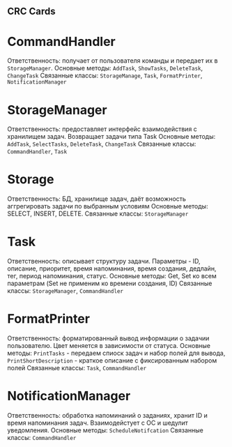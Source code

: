 ## CRC Cards

# CommandHandler

Ответственность: получает от пользователя команды и передает их в `StorageManager`.
Основные методы: `AddTask`, `ShowTasks`, `DeleteTask`, `ChangeTask`
Связанные классы: `StorageManage`, `Task`, `FormatPrinter`, `NotificationManager`

# StorageManager

Ответственность: предоставляет интерфейс взаимодействия с хранилищем задач. Возвращает задачи типа Task
Основные методы: `AddTask`, `SelectTasks`, `DeleteTask`, `ChangeTask`
Связанные классы: `CommandHandler`, `Task`

# Storage

Ответственность: БД, хранилище задач, даёт возможность аггрегировать задачи по выбранным условиям
Основные методы: SELECT, INSERT, DELETE.
Связанные классы: `StorageManager`

# Task

Ответственность: описывает структуру задачи.
Параметры - ID, описание, приоритет, время напоминания, время создания, дедлайн, тег, период напоминания, статус.
Основные методы: Get, Set ко всем параметрам (Set не применим ко времени создания, ID)
Связанные классы: `StorageManager`, `CommandHandler`

# FormatPrinter

Ответственность: форматированный вывод информации о задачии пользователю. Цвет меняется в зависимости от статуса.
Основные методы: `PrintTasks` - передаем спиоск задач и набор полей для вывода, `PrintShortDescription` - краткое описание с фиксированным набором полей 
Связанные классы: `Task`, `CommandHandler`

# NotificationManager

Ответственность: обработка напоминаний о заданиях, хранит ID и время напоминания задач. Взаимодейстует с ОС и шедулит уведомления.
Основные методы: `ScheduleNotifcation`
Связанные классы: `CommandHandler`


